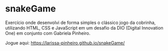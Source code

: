 # snakeGame

Exercício onde desenvolvi de forma simples o clássico jogo da cobrinha,
utilizando HTML, CSS e JavaScript em um desafio da DIO (Digital Innovation One) em conjunto com Gabriela Pinheiro.

Jogue aqui: https://larissa-pinheiro.github.io/snakeGame/
